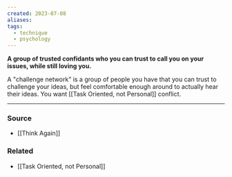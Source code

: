 ```yaml
---
created: 2023-07-08
aliases: 
tags:
  - technique
  - psychology
---
```

**A group of trusted confidants who you can trust to call you on your issues, while still loving you.**

A "challenge network" is a group of people you have that you can trust to challenge your ideas, but feel comfortable enough around to actually hear their ideas. You want [[Task Oriented, not Personal]] conflict.

---

### Source
- [[Think Again]]

### Related
- [[Task Oriented, not Personal]]
